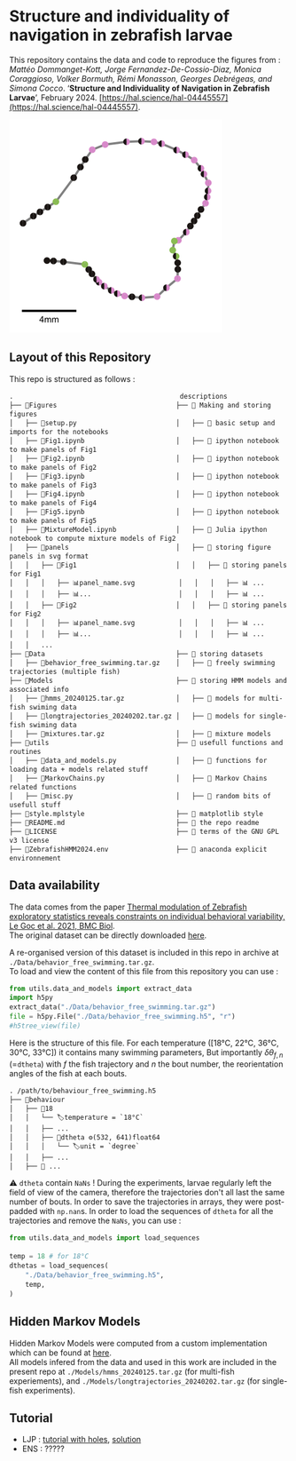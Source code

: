 # Structure and individuality of navigation in zebrafish larvae

This repository contains the data and code to reproduce the figures from :   
*Mattéo Dommanget-Kott, Jorge Fernandez-De-Cossio-Diaz, Monica Coraggioso, Volker Bormuth, Rémi Monasson, Georges Debrégeas, and Simona Cocco*. ‘**Structure and Individuality of Navigation in Zebrafish Larvae**’, February 2024. [https://hal.science/hal-04445557](https://hal.science/hal-04445557).

![Fig2c](Figures/panels/Fig2/example_labeling_part2.svg)

## Layout of this Repository

This repo is structured as follows :

```
.                                          descriptions
├── 📁Figures                              ├── 📁 Making and storing figures
│   ├── 📄setup.py                         │   ├── 📄 basic setup and imports for the notebooks
│   ├── 📔Fig1.ipynb                       │   ├── 📔 ipython notebook to make panels of Fig1
│   ├── 📔Fig2.ipynb                       │   ├── 📔 ipython notebook to make panels of Fig2
│   ├── 📔Fig3.ipynb                       │   ├── 📔 ipython notebook to make panels of Fig3
│   ├── 📔Fig4.ipynb                       │   ├── 📔 ipython notebook to make panels of Fig4
│   ├── 📔Fig5.ipynb                       │   ├── 📔 ipython notebook to make panels of Fig5
│   ├── 📔MixtureModel.ipynb               │   ├── 📔 Julia ipython notebook to compute mixture models of Fig2
│   ├── 📁panels                           │   ├── 📁 storing figure panels in svg format
│   │   ├── 📁Fig1                         │   │   ├── 📁 storing panels for Fig1
│   │   │   ├── 📊panel_name.svg           │   │   │   ├── 📊 ...
│   │   │   ├── 📊...                      │   │   │   ├── 📊 ...
│   │   ├── 📁Fig2                         │   │   ├── 📁 storing panels for Fig2
│   │   │   ├── 📊panel_name.svg           │   │   │   ├── 📊 ...
│   │   │   ├── 📊...                      │   │   │   ├── 📊 ...
│   │   ...
├── 📁Data                                 ├── 📁 storing datasets
│   ├── 💾behavior_free_swimming.tar.gz    │   ├── 💾 freely swimming trajectories (multiple fish)
├── 📁Models                               ├── 📁 storing HMM models and associated info
│   ├── 💾hmms_20240125.tar.gz             │   ├── 💾 models for multi-fish swiming data
│   ├── 💾longtrajectories_20240202.tar.gz │   ├── 💾 models for single-fish swiming data
│   ├── 💾mixtures.tar.gz                  │   ├── 💾 mixture models
├── 📁utils                                ├── 📁 usefull functions and routines
│   ├── 📄data_and_models.py               │   ├── 📄 functions for loading data + models related stuff
│   ├── 📄MarkovChains.py                  │   ├── 📄 Markov Chains related functions
│   ├── 📄misc.py                          │   ├── 📄 random bits of usefull stuff
├── 📄style.mplstyle                       ├── 📄 matplotlib style
├── 📄README.md                            ├── 📄 the repo readme
├── 📄LICENSE                              ├── 📄 terms of the GNU GPL v3 license
├── 📄ZebrafishHMM2024.env                 ├── 📄 anaconda explicit environnement
```

## Data availability

The data comes from the paper [Thermal modulation of Zebrafish exploratory statistics reveals constraints on individual behavioral variability, Le Goc et al. 2021, BMC Biol](https://bmcbiol.biomedcentral.com/articles/10.1186/s12915-021-01126-w).  
The original dataset can be directly downloaded [here](https://datadryad.org/stash/dataset/doi:10.5061/dryad.3r2280ggw).

A re-organised version of this dataset is included in this repo in archive at `./Data/behavior_free_swimming.tar.gz`.  
To load and view the content of this file from this repository you can use :

```python
from utils.data_and_models import extract_data
import h5py
extract_data("./Data/behavior_free_swimming.tar.gz")
file = h5py.File("./Data/behavior_free_swimming.h5", "r")
#h5tree_view(file)
```

Here is the structure of this file. For each temperature ([18°C, 22°C, 36°C, 30°C, 33°C]) it contains many swimming parameters, But importantly $\delta\theta_{f,n}$ (=`dtheta`) with $f$ the fish trajectory and $n$ the bout number, the reorientation angles of the fish at each bouts.

```
. /path/to/behaviour_free_swimming.h5
├── 📁behaviour
│   ├── 📁18
│   │   └── 🏷️temperature = `18°C`
│   │   ├── ...
│   │   ├── 🔢dtheta ⚙️(532, 641)float64
│   │   │   └── 🏷️unit = `degree`
│   │   ├── ...
│   ├── 📁 ...
```

⚠️ `dtheta` contain `NaNs` ! During the experiments, larvae regularly left the field of view of the camera, therefore the trajectories don't all last the same number of bouts. In order to save the trajectories in arrays, they were post-padded with `np.nan`s. In order to load the sequences of `dtheta` for all the trajectories and remove the `NaNs`, you can use :

```python
from utils.data_and_models import load_sequences

temp = 18 # for 18°C
dthetas = load_sequences(
    "./Data/behavior_free_swimming.h5",
    temp,
)
```

## Hidden Markov Models
Hidden Markov Models were computed from a custom implementation which can be found at [here](https://github.com/ZebrafishHMM2023/ZebrafishHMM2023.jl).  
All models infered from the data and used in this work are included in the present repo at `./Models/hmms_20240125.tar.gz` (for multi-fish experiements), and `./Models/longtrajectories_20240202.tar.gz` (for single-fish experiments).


## Tutorial

- LJP : [tutorial with holes](https://github.com/EmeEmu/IBIO-Banyuls2023-Python/blob/main/day4_HMMs.ipynb), [solution](https://github.com/EmeEmu/IBIO-Banyuls2023-Python/blob/main/corrections/day4_HMMs_correction.ipynb)
- ENS : ?????
